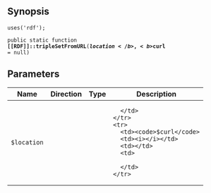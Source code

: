 ## Synopsis

<code>uses('rdf');</code>

<code>public static function <b>[[RDF]]::tripleSetFromURL</b>(<b>$location</b>, <b>$curl</b> = null)</code>

## Parameters

<table>
  <thead>
    <tr>
      <th>Name</th>
      <th>Direction</th>
      <th>Type</th>
      <th>Description</th>
    </tr>
  </thead>
  <tbody>
    <tr>
      <td><code>$location</code>
      <td><i></i></td>
      <td></td>
      <td>

      </td>
    </tr>
    <tr>
      <td><code>$curl</code>
      <td><i></i></td>
      <td></td>
      <td>

      </td>
    </tr>
  </tbody>
</table>

